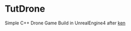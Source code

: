 # TutDrone

Simple C++ Drone Game Build in UnrealEngine4 after [ken](url=https://www.bilibili.com/video/BV1BV411C7SH?spm_id_from=333.999.0.0)
